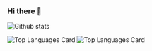 ### Hi there 👋

![Github stats](https://github-readme-stats.vercel.app/api?username=Nikolay200&theme=highcontrast&show_icons=true&count_private=true)

![Top Languages Card](https://github-readme-stats.vercel.app/api/top-langs/?username=Nikolay200&&theme=highcontrast)
![Top Languages Card](https://github-readme-stats.vercel.app/api/top-langs/?username=Nikolay200&&theme=highcontrast,html)

